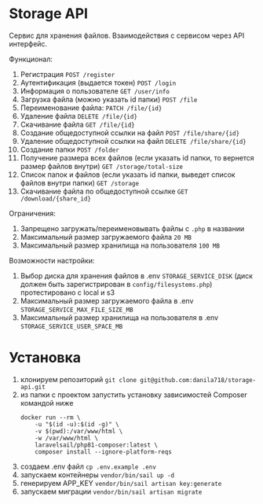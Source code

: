 # Storage API
Сервис для хранения файлов. Взаимодействия с сервисом через API интерфейс.

Функционал:
1. Регистрация ``POST /register``
2. Аутентификация (выдается токен) ``POST /login``
3. Информация о пользователе ``GET /user/info``
4. Загрузка файла (можно указать id папки) ``POST /file``
5. Переименование файла: ``PATCH /file/{id}``
6. Удаление файла ``DELETE /file/{id}``
7. Скачивание файла ``GET /file/{id}`` 
8. Создание общедоступной ссылки на файл ``POST /file/share/{id}`` 
9. Удаление общедоступной ссылки на файл ``DELETE /file/share/{id}`` 
10. Создание папки ``POST /folder``
11. Получение размера всех файлов (если указать id папки, то вернется размер файлов внутри) ``GET /storage/total-size``
12. Список папок и файлов (если указать id папки, выведет список файлов внутри папки) ``GET /storage``
13. Скачивание файла по общедоступной ссылке ``GET /download/{share_id}``

Ограничения:
1. Запрещено загружать/переименовывать файлы с ``.php`` в названии
2. Максимальный размер загружаемого файла ``20 MB``
3. Максимальный размер хранилища на пользователя ``100 MB``

Возможности настройки:
1. Выбор диска для хранения файлов в .env ``STORAGE_SERVICE_DISK`` (диск должен быть зарегистрирован в ``config/filesystems.php``) протестировано с local и s3
2. Максимальный размер загружаемого файла в .env ``STORAGE_SERVICE_MAX_FILE_SIZE_MB``
3. Максимальный размер хранилища на пользователя в .env ``STORAGE_SERVICE_USER_SPACE_MB``

# Установка

1. клонируем репозиторий ``git clone git@github.com:danila718/storage-api.git``
2. из папки с проектом запустить установку зависимостей Composer командой ниже
    ```shell
    docker run --rm \
        -u "$(id -u):$(id -g)" \
        -v $(pwd):/var/www/html \
        -w /var/www/html \
        laravelsail/php81-composer:latest \
        composer install --ignore-platform-reqs
    ```
3. создаем .env файл ``cp .env.example .env``
4. запускаем контейнеры ``vendor/bin/sail up -d``
5. генерируем APP_KEY ``vendor/bin/sail artisan key:generate``
6. запускаем миграции ``vendor/bin/sail artisan migrate``
